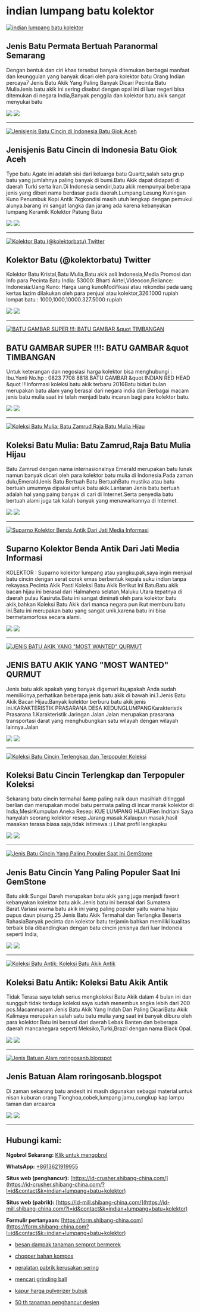 # indian lumpang batu kolektor

<a href="https://swt.shibang-china.com/?l=id&img&k=indian+lumpang+batu+kolektor" target="_blank">![indian lumpang batu kolektor](http://static.shibang-china.com/all-800x300/1102.jpg)</a>

## Jenis Batu Permata Bertuah Paranormal Semarang
Dengan bentuk dan ciri khas tersebut banyak ditemukan berbagai manfaat dan keunggulan yang banyak dicari oleh para kolektor batu Orang Indian percaya7 Jenis Batu Akik Yang Paling Banyak Dicari Pecinta Batu MuliaJenis batu akik ini sering disebut dengan opal ini di luar negeri bisa ditemukan di negara India,Banyak penggila dan kolektor batu akik sangat menyukai batu


<a href="https://whatsapp.shibangsoft.com/WhatsApp.php" target="_blank" title="WhatsApp">![](http://static.shibang-china.com/icon/whatsapp.png)</a> <a href="https://swt.shibang-china.com/?l=id&icon&k=indian+lumpang+batu+kolektor" target="_blank">![](http://static.shibang-china.com/icon/chat-id.png)</a>

---

<a href="https://swt.shibang-china.com/?l=id&img&k=indian+lumpang+batu+kolektor" target="_blank">![Jenisjenis Batu Cincin di Indonesia Batu Giok Aceh](http://static.shibang-china.com/all-800x300/79.jpg)</a>

## Jenisjenis Batu Cincin di Indonesia Batu Giok Aceh
Type batu Agate ini adalah sisi dari keluarga batu Quartz,salah satu grup batu yang jumlahnya paling banyak di bumi.Batu Akik dapat didapati di daerah Turki serta Iran.Di Indonesia sendiri,batu akik mempunyai beberapa jenis yang diberi nama berdasar pada daerah.Lumpang Lesung Kuningan Kuno Penumbuk Kopi Antik 7kgkondisi masih utuh lengkap dengan pemukul alunya.barang ini sangat langka dan jarang ada karena kebanyakan lumpang Keramik Kolektor Patung Batu


<a href="https://whatsapp.shibangsoft.com/WhatsApp.php" target="_blank" title="WhatsApp">![](http://static.shibang-china.com/icon/whatsapp.png)</a> <a href="https://swt.shibang-china.com/?l=id&icon&k=indian+lumpang+batu+kolektor" target="_blank">![](http://static.shibang-china.com/icon/chat-id.png)</a>

---

<a href="https://swt.shibang-china.com/?l=id&img&k=indian+lumpang+batu+kolektor" target="_blank">![Kolektor Batu (@kolektorbatu) Twitter](http://static.shibang-china.com/all-800x300/155.jpg)</a>

## Kolektor Batu (@kolektorbatu) Twitter
Kolektor Batu Kristal,Batu Mulia,Batu akik asli Indonesia,Media Promosi dan Info para Pecinta Batu India: 53000: Bharti Airtel,Videocon,Reliance: Indonesia:Uang Kuno: Harga uang kunoModifikasi atau rekondisi pada uang kertas lazim dilakukan oleh para penjual atau kolektor,326.1000 rupiah lompat batu : 1000,1000,10000.327.5000 rupiah


<a href="https://whatsapp.shibangsoft.com/WhatsApp.php" target="_blank" title="WhatsApp">![](http://static.shibang-china.com/icon/whatsapp.png)</a> <a href="https://swt.shibang-china.com/?l=id&icon&k=indian+lumpang+batu+kolektor" target="_blank">![](http://static.shibang-china.com/icon/chat-id.png)</a>

---

<a href="https://swt.shibang-china.com/?l=id&img&k=indian+lumpang+batu+kolektor" target="_blank">![BATU GAMBAR SUPER !!!: BATU GAMBAR &quot TIMBANGAN](http://static.shibang-china.com/all-800x300/814.jpg)</a>

## BATU GAMBAR SUPER !!!: BATU GAMBAR &quot TIMBANGAN
Untuk keterangan dan negosiasi harga kolektor bisa menghubungi : Ibu.Yenti No.hp : 0823 7708 8818.BATU GAMBAR &quot INDIAN RED HEAD &quot !!!Informasi koleksi batu akik terbaru 2016Batu biduri bulan merupakan batu alam yang berasal dari negara india dan Berbagai macam jenis batu mulia saat ini telah menjadi batu incaran bagi para kolektor batu.


<a href="https://whatsapp.shibangsoft.com/WhatsApp.php" target="_blank" title="WhatsApp">![](http://static.shibang-china.com/icon/whatsapp.png)</a> <a href="https://swt.shibang-china.com/?l=id&icon&k=indian+lumpang+batu+kolektor" target="_blank">![](http://static.shibang-china.com/icon/chat-id.png)</a>

---

<a href="https://swt.shibang-china.com/?l=id&img&k=indian+lumpang+batu+kolektor" target="_blank">![Koleksi Batu Mulia: Batu Zamrud,Raja Batu Mulia Hijau](http://static.shibang-china.com/all-800x300/636.jpg)</a>

## Koleksi Batu Mulia: Batu Zamrud,Raja Batu Mulia Hijau
Batu Zamrud dengan nama internasionalnya Emerald merupakan batu lunak namun banyak dicari oleh para kolektor batu mulia di Indonesia.Pada zaman dulu,EmeraldJenis Batu Bertuah Batu BertuahBatu mustika atau batu bertuah umumnya dipakai untuk batu akik.Lantaran Jenis batu bertuah adalah hal yang paing banyak di cari di Internet.Serta penyedia batu bertuah alami juga tak kalah banyak yang menawarkannya di Internet.


<a href="https://whatsapp.shibangsoft.com/WhatsApp.php" target="_blank" title="WhatsApp">![](http://static.shibang-china.com/icon/whatsapp.png)</a> <a href="https://swt.shibang-china.com/?l=id&icon&k=indian+lumpang+batu+kolektor" target="_blank">![](http://static.shibang-china.com/icon/chat-id.png)</a>

---

<a href="https://swt.shibang-china.com/?l=id&img&k=indian+lumpang+batu+kolektor" target="_blank">![Suparno Kolektor Benda Antik Dari Jati Media Informasi](http://static.shibang-china.com/all-800x300/878.jpg)</a>

## Suparno Kolektor Benda Antik Dari Jati Media Informasi
KOLEKTOR : Suparno kolektor lumpang atau yangku.pak,saya ingin menjual batu cincin dengan serat corak emas berbentuk kepala suku indian tanpa rekayasa.Pecinta Akik Pasti Koleksi Batu Akik Berikut Ini BatuBatu akik bacan hijau ini berasal dari Halmahera selatan,Maluku Utara tepatnya di daerah pulau Kasiruta.Batu ini sangat diminati oleh para kolektor batu akik,bahkan Koleksi Batu Akik dari manca negara pun ikut memburu batu ini.Batu ini merupakan batu yang sangat unik,karena batu ini bisa bermetamorfosa secara alami.


<a href="https://whatsapp.shibangsoft.com/WhatsApp.php" target="_blank" title="WhatsApp">![](http://static.shibang-china.com/icon/whatsapp.png)</a> <a href="https://swt.shibang-china.com/?l=id&icon&k=indian+lumpang+batu+kolektor" target="_blank">![](http://static.shibang-china.com/icon/chat-id.png)</a>

---

<a href="https://swt.shibang-china.com/?l=id&img&k=indian+lumpang+batu+kolektor" target="_blank">![JENIS BATU AKIK YANG "MOST WANTED" QURMUT](http://static.shibang-china.com/all-800x300/906.jpg)</a>

## JENIS BATU AKIK YANG "MOST WANTED" QURMUT
Jenis batu akik apakah yang banyak digemari itu,apakah Anda sudah memilikinya,perhatikan beberapa jenis batu akik di bawah ini.1.Jenis Batu Akik Bacan Hijau.Banyak kolektor berburu batu akik jenis ini.KARAKTERISTIK PRASARANA DESA KEDUNGLUMPANGKarakteristik Prasarana 1.Karakteristik Jaringan Jalan Jalan merupakan prasarana transportasi darat yang menghubungkan satu wilayah dengan wilayah lainnya.Jalan


<a href="https://whatsapp.shibangsoft.com/WhatsApp.php" target="_blank" title="WhatsApp">![](http://static.shibang-china.com/icon/whatsapp.png)</a> <a href="https://swt.shibang-china.com/?l=id&icon&k=indian+lumpang+batu+kolektor" target="_blank">![](http://static.shibang-china.com/icon/chat-id.png)</a>

---

<a href="https://swt.shibang-china.com/?l=id&img&k=indian+lumpang+batu+kolektor" target="_blank">![Koleksi Batu Cincin Terlengkap dan Terpopuler Koleksi](http://static.shibang-china.com/all-800x300/102.jpg)</a>

## Koleksi Batu Cincin Terlengkap dan Terpopuler Koleksi
Sekarang batu cincin termahal &amp paling naik daun masihlah ditinggali berlian dan merupakan model batu permata paling di incar marak kolektor di India,MesirKumpulan Aneka Resep: KUE LUMPANG HIJAUFien Indriani Saya hanyalah seorang kolektor resep.Jarang masak.Kalaupun masak,hasil masakan terasa biasa saja,tidak istimewa.:) Lihat profil lengkapku


<a href="https://whatsapp.shibangsoft.com/WhatsApp.php" target="_blank" title="WhatsApp">![](http://static.shibang-china.com/icon/whatsapp.png)</a> <a href="https://swt.shibang-china.com/?l=id&icon&k=indian+lumpang+batu+kolektor" target="_blank">![](http://static.shibang-china.com/icon/chat-id.png)</a>

---

<a href="https://swt.shibang-china.com/?l=id&img&k=indian+lumpang+batu+kolektor" target="_blank">![Jenis Batu Cincin Yang Paling Populer Saat Ini GemStone](http://static.shibang-china.com/all-800x300/900.jpg)</a>

## Jenis Batu Cincin Yang Paling Populer Saat Ini GemStone
Batu akik Sungai Dareh merupakan batu akik yang juga menjadi favorit kebanyakan kolektor batu akik.Jenis batu ini berasal dari Sumatera Barat.Variasi warna batu akik ini yang paling populer yaitu warna hijau pupus daun pisang.25 Jenis Batu Akik Termahal dan Terlangka Beserta RahasiaBanyak pecinta dan kolektor batu terjamin bahkan memiliki kualitas terbaik bila dibandingkan dengan batu cincin jenisnya dari luar Indoneia seperti India,


<a href="https://whatsapp.shibangsoft.com/WhatsApp.php" target="_blank" title="WhatsApp">![](http://static.shibang-china.com/icon/whatsapp.png)</a> <a href="https://swt.shibang-china.com/?l=id&icon&k=indian+lumpang+batu+kolektor" target="_blank">![](http://static.shibang-china.com/icon/chat-id.png)</a>

---

<a href="https://swt.shibang-china.com/?l=id&img&k=indian+lumpang+batu+kolektor" target="_blank">![Koleksi Batu Antik: Koleksi Batu Akik Antik](http://static.shibang-china.com/all-800x300/320.jpg)</a>

## Koleksi Batu Antik: Koleksi Batu Akik Antik
Tidak Terasa saya telah serius mengkoleksi Batu Akik dalam 4 bulan ini dan sungguh tidak terduga koleksi saya sudah menembus angka lebih dari 200 pcs.Macammacam Jenis Batu Akik Yang Indah Dan Paling DicariBatu Akik Kalimaya merupakan salah satu batu mulia yang saat ini banyak diburu oleh para kolektor.Batu ini berasal dari daerah Lebak Banten dan beberapa daerah mancanegara seperti Meksiko,Turki,Brazil dengan nama Black Opal.


<a href="https://whatsapp.shibangsoft.com/WhatsApp.php" target="_blank" title="WhatsApp">![](http://static.shibang-china.com/icon/whatsapp.png)</a> <a href="https://swt.shibang-china.com/?l=id&icon&k=indian+lumpang+batu+kolektor" target="_blank">![](http://static.shibang-china.com/icon/chat-id.png)</a>

---

<a href="https://swt.shibang-china.com/?l=id&img&k=indian+lumpang+batu+kolektor" target="_blank">![Jenis Batuan Alam roringosanb.blogspot](http://static.shibang-china.com/all-800x300/864.jpg)</a>

## Jenis Batuan Alam roringosanb.blogspot
Di zaman sekarang batu andesit ini masih digunakan sebagai material untuk nisan kuburan orang Tionghoa,cobek,lumpang jamu,cungkup kap lampu taman dan arcaarca

<a href="https://whatsapp.shibangsoft.com/WhatsApp.php" target="_blank" title="WhatsApp">![](http://static.shibang-china.com/icon/whatsapp.png)</a> <a href="https://swt.shibang-china.com/?l=id&icon&k=indian+lumpang+batu+kolektor" target="_blank">![](http://static.shibang-china.com/icon/chat-id.png)</a>

---
## Hubungi kami:

**Ngobrol Sekarang:** [Klik untuk mengobrol](https://swt.shibang-china.com?l=id&contact&k=indian+lumpang+batu+kolektor)

**WhatsApp:**  [+8613621919955](https://whatsapp.shibangsoft.com/WhatsApp.php)

**Situs web (penghancur):** [https://id-crusher.shibang-china.com/](https://id-crusher.shibang-china.com/?l=id&contact&k=indian+lumpang+batu+kolektor)

**Situs web (pabrik):** [https://id-mill.shibang-china.com/](https://id-mill.shibang-china.com/?l=id&contact&k=indian+lumpang+batu+kolektor)

**Formulir pertanyaan:** [https://form.shibang-china.com](https://form.shibang-china.com?l=id&contact&k=indian+lumpang+batu+kolektor)

* [besan dampak tanaman semprot bermerek](../39/besan%20dampak%20tanaman%20semprot%20bermerek.md)

* [chopper bahan kompos](../40/chopper%20bahan%20kompos.md)

* [peralatan pabrik kerusakan sering](../33/peralatan%20pabrik%20kerusakan%20sering.md)

* [mencari grinding ball](../39/mencari%20grinding%20ball.md)

* [kapur harga pulverizer bubuk](../37/kapur%20harga%20pulverizer%20bubuk.md)

* [50 th tanaman penghancur desien](../35/50%20th%20tanaman%20penghancur%20desien.md)
